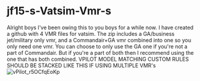 # jf15-s-Vatsim-Vmr-s
Alright boys I've been owing this to you boys for a while now. I have created a github with 4 VMR files for vatsim. The zip includes a GA/business jet/military only vmr, and a Commandair+GA vmr combined into one so you only need one vmr. You can choose to only use the GA one if you're not a part of Commandair. But if you're a part of both then I recommend using the one that has both combined.
VPILOT MODEL MATCHING CUSTOM RULES SHOULD BE STACKED LIKE THIS IF USING MULTIPLE VMR's
![vPilot_r5OCfqEoKp](https://github.com/user-attachments/assets/04120461-fba8-4974-940d-3f968c633f92)
